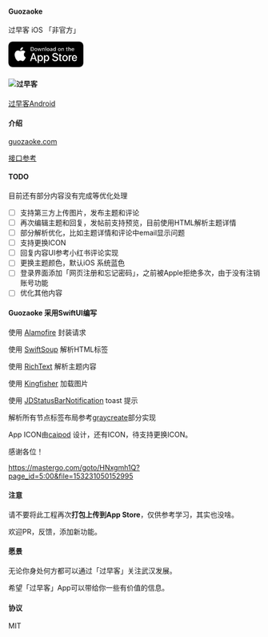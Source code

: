 #### Guozaoke
过早客 iOS 「非官方」



<a href="https://apps.apple.com/id6740704728" target="_blank">
    <img src="screenshot/appstore.png" alt="Guozaoke Button" style="width: 150px; height: auto;"></a>

#### ![过早客](screenshot/0308guozaokeinfo.png)

[过早客Android](https://github.com/mzlogin/guanggoo-android/releases)

#### 介绍

[guozaoke.com](guozaoke.com)

[接口参考](https://github.com/mzlogin/guanggoo-android/blob/master/docs/guanggoo-api.md)

#### TODO

目前还有部分内容没有完成等优化处理

* [ ] 支持第三方上传图片，发布主题和评论
* [ ]  再次编辑主题和回复，发帖前支持预览，目前使用HTML解析主题详情
* [ ] 部分解析优化，比如主题详情和评论中email显示问题
* [ ] 支持更换ICON
* [ ] 回复内容UI参考小红书评论实现
* [ ] 更换主题颜色，默认iOS 系统蓝色
* [ ] 登录界面添加「网页注册和忘记密码」，之前被Apple拒绝多次，由于没有注销账号功能
* [ ] 优化其他内容

#### Guozaoke 采用SwiftUI编写

使用 [Alamofire](https://github.com/Alamofire/Alamofire) 封装请求

使用 [SwiftSoup](https://github.com/scinfu/SwiftSoup) 解析HTML标签

使用 [RichText](https://github.com/NuPlay/RichText) 解析主题内容

使用 [Kingfisher](https://github.com/onevcat/Kingfisher) 加载图片

使用 [JDStatusBarNotification](https://github.com/calimarkus/JDStatusBarNotification) toast 提示

解析所有节点标签布局参考[graycreate](https://github.com/v2er-app/iOS)部分实现

App ICON由[caipod](https://github.com/caipod) 设计，还有ICON，待支持更换ICON。

感谢各位！

https://mastergo.com/goto/HNxgmh1Q?page_id=5:00&file=153231050152995

#### 注意

请不要将此工程再次**打包上传到App Store**，仅供参考学习，其实也没啥。

欢迎PR，反馈，添加新功能。

#### 愿景

无论你身处何方都可以通过「过早客」关注武汉发展。

希望「过早客」App可以带给你一些有价值的信息。

#### 协议

MIT
